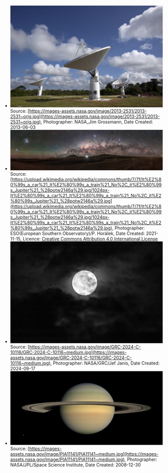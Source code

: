 * ![news-top.jpg](./news-top.jpg) Source: [https://images-assets.nasa.gov/image/2013-2531/2013-2531~orig.jpg](https://images-assets.nasa.gov/image/2013-2531/2013-2531~orig.jpg), Photographer: NASA_Jim Grossmann, Date Created: 2013-06-03
* ![page-top.jpg](./page-top.jpg) Source: [https://upload.wikimedia.org/wikipedia/commons/thumb/7/7f/It%E2%80%99s_a_car%21_It%E2%80%99s_a_train%21_No%2C_it%E2%80%99s_Jupiter%21_%28potw2146a%29.jpg/1024px-It%E2%80%99s_a_car%21_It%E2%80%99s_a_train%21_No%2C_it%E2%80%99s_Jupiter%21_%28potw2146a%29.jpg](https://upload.wikimedia.org/wikipedia/commons/thumb/7/7f/It%E2%80%99s_a_car%21_It%E2%80%99s_a_train%21_No%2C_it%E2%80%99s_Jupiter%21_%28potw2146a%29.jpg/1024px-It%E2%80%99s_a_car%21_It%E2%80%99s_a_train%21_No%2C_it%E2%80%99s_Jupiter%21_%28potw2146a%29.jpg), Photographer: ESO(European Southern Observatory)/P. Horálek, Date Created: 2021-11-15, Licence: [Creative Commons Attribution 4.0 International License](http://creativecommons.org/licenses/by/4.0/)
* ![welcome.jpg](./welcome.jpg) Source: [https://images-assets.nasa.gov/image/GRC-2024-C-10116/GRC-2024-C-10116~medium.jpg](https://images-assets.nasa.gov/image/GRC-2024-C-10116/GRC-2024-C-10116~medium.jpg), Photographer: NASA/GRC/Jef Janis, Date Created: 2024-09-17
* ![slide-default.jpg](./slide-default.jpg) Source: [https://images-assets.nasa.gov/image/PIA11141/PIA11141~medium.jpg](https://images-assets.nasa.gov/image/PIA11141/PIA11141~medium.jpg), Photographer: NASA/JPL/Space Science Institute, Date Created: 2008-12-30

